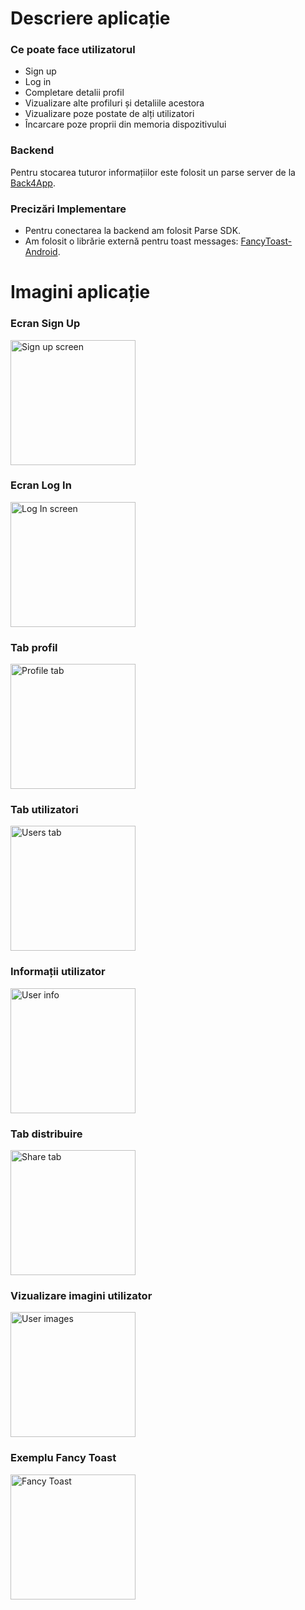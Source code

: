 # Descriere aplicație

### Ce poate face utilizatorul

- Sign up
- Log in
- Completare detalii profil
- Vizualizare alte profiluri și detaliile acestora
- Vizualizare poze postate de alți utilizatori
- Încarcare poze proprii din memoria dispozitivului

### Backend

Pentru stocarea tuturor informațiilor este folosit un parse server de la [Back4App](https://dashboard.back4app.com/).

### Precizări Implementare

- Pentru conectarea la backend am folosit Parse SDK.
- Am folosit o librărie externă pentru toast messages: [FancyToast-Android](https://github.com/Shashank02051997/FancyToast-Android).

# Imagini aplicație

### Ecran Sign Up

<img src="https://user-images.githubusercontent.com/79442482/194728229-24e7d80e-ed84-4e6e-a2c0-8a0fa85cffac.png" alt="Sign up screen" width="200"/>

### Ecran Log In

<img src="https://user-images.githubusercontent.com/79442482/194728341-07b7b9e2-41b5-47b2-b47c-3bb05e64700e.png" alt="Log In screen" width="200"/>

### Tab profil

<img src="https://user-images.githubusercontent.com/79442482/194728377-d3400f3c-490d-427b-9e98-81873b969e57.png" alt="Profile tab" width="200"/>

### Tab utilizatori

<img src="https://user-images.githubusercontent.com/79442482/194728397-b8e663cb-ec35-444a-adee-c2f0a22525d4.png" alt="Users tab" width="200"/>

### Informații utilizator

<img src="https://user-images.githubusercontent.com/79442482/194728414-1fff863a-1bdc-4245-a1ec-fde50eb147ea.png" alt="User info" width="200"/>

### Tab distribuire

<img src="https://user-images.githubusercontent.com/79442482/194728473-e52af9ca-369a-4c2e-aa9b-47ba7d549768.png" alt="Share tab" width="200"/>

### Vizualizare imagini utilizator

<img src="https://user-images.githubusercontent.com/79442482/194728551-e09deace-391b-4058-8326-b22131c78ab0.png" alt="User images" width="200"/>

### Exemplu Fancy Toast

<img src="https://user-images.githubusercontent.com/79442482/194728563-82846d51-63ea-4267-9f41-1c0c6eef4a9d.png" alt="Fancy Toast" width="200"/>




